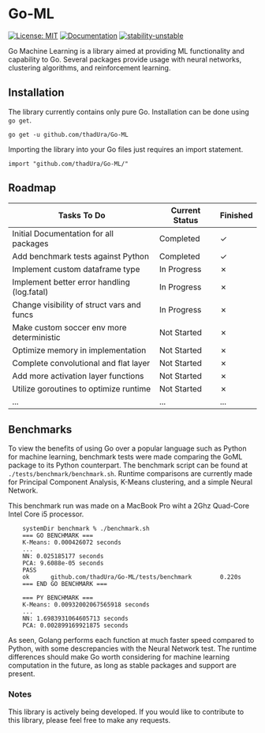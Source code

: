 # Go-ML
[![License: MIT](https://img.shields.io/badge/license-MIT-orange.svg)](http://www.gnu.org/licenses/gpl-3.0)
[![Documentation](https://img.shields.io/badge/documentation-GoDoc-blue.svg)](https://pkg.go.dev/github.com/thadUra/Go-ML)
[![stability-unstable](https://img.shields.io/badge/stability-unstable-yellow.svg)](https://github.com/emersion/stability-badges#unstable)

Go Machine Learning is a library aimed at providing ML functionality and capability to Go. Several packages provide usage with neural networks, clustering algorithms, and reinforcement learning.

## Installation
The library currently contains only pure Go. Installation can be done using `go get`.
```
go get -u github.com/thadUra/Go-ML
```

Importing the library into your Go files just requires an import statement.
```
import "github.com/thadUra/Go-ML/"
```

## Roadmap
| Tasks To Do                                 | Current Status | Finished | 
|---------------------------------------------|----------------|----------|
| Initial Documentation for all packages      | Completed      | &check;  |
| Add benchmark tests against Python          | Completed      | &check;  |
| Implement custom dataframe type             | In Progress    | &cross;  |
| Implement better error handling (log.fatal) | In Progress    | &cross;  |
| Change visibility of struct vars and funcs  | In Progress    | &cross;  |
| Make custom soccer env more deterministic   | Not Started    | &cross;  |
| Optimize memory in implementation           | Not Started    | &cross;  |
| Complete convolutional and flat layer       | Not Started    | &cross;  |
| Add more activation layer functions         | Not Started    | &cross;  |
| Utilize goroutines to optimize runtime      | Not Started    | &cross;  |
| ...                                         | ...            | ...      |

## Benchmarks
To view the benefits of using Go over a popular language such as Python for machine learning, benchmark tests were made comparing the GoML package to its Python counterpart. The benchmark script can be found at `./tests/benchmark/benchmark.sh`. Runtime comparisons are currently made for Principal Component Analysis, K-Means clustering, and a simple Neural Network.

This benchmark run was made on a MacBook Pro wiht a 2Ghz Quad-Core Intel Core i5 processor.
```
    systemDir benchmark % ./benchmark.sh
    === GO BENCHMARK ===
    K-Means: 0.000426072 seconds
    ...
    NN: 0.025185177 seconds
    PCA: 9.6088e-05 seconds
    PASS
    ok      github.com/thadUra/Go-ML/tests/benchmark        0.220s
    === END GO BENCHMARK ===

    === PY BENCHMARK ===
    K-Means: 0.00932002067565918 seconds
    ...
    NN: 1.6983931064605713 seconds
    PCA: 0.002899169921875 seconds
```

As seen, Golang performs each function at much faster speed compared to Python, with some descrepancies with the Neural Network test. The runtime differences should make Go worth considering for machine learning computation in the future, as long as stable packages and support are present.

### Notes
This library is actively being developed. If you would like to contribute to this library, please feel free to make any requests.